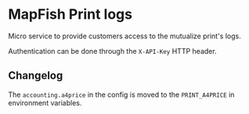 # MapFish Print logs

Micro service to provide customers access to the mutualize print's logs.

Authentication can be done through the `X-API-Key` HTTP header.

## Changelog

The `accounting.a4price` in the config is moved to the `PRINT_A4PRICE` in environment variables.
